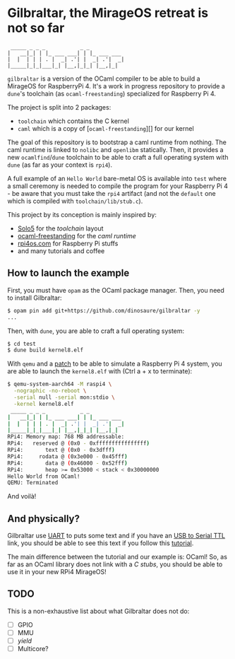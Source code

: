 # Gilbraltar, the MirageOS retreat is not so far

```
 _____ _ _ _           _ _           
|   __|_| | |_ ___ ___| | |_ ___ ___ 
|  |  | | | . |  _| .'| |  _| .'|  _|
|_____|_|_|___|_| |__,|_|_| |__,|_|  

```

`gilbraltar` is a version of the OCaml compiler to be able to build a MirageOS
for RaspberryPi 4. It's a work in progress repository to provide a `dune`'s 
toolchain (as `ocaml-freestanding`) specialized for Raspberry Pi 4.

The project is split into 2 packages:
- `toolchain` which contains the C kernel
- `caml` which is a copy of [`ocaml-freestanding`][] for our kernel

The goal of this repository is to bootstrap a caml runtime from nothing. The
caml runtime is linked to `nolibc` and `openlibm` statically. Then, it provides
a new `ocamlfind`/`dune` toolchain to be able to craft a full operating system
with `dune` (as far as your context is `rpi4`).

A full example of an `Hello World` bare-metal OS is available into `test` where
a small ceremony is needed to compile the program for your Raspberry Pi 4 - be
aware that you must take the `rpi4` artifact (and not the `default` one which
is compiled with `toolchain/lib/stub.c`).

This project by its conception is mainly inspired by:
- [Solo5][] for the _toolchain_ layout
- [ocaml-freestanding][] for the _caml runtime_
- [rpi4os.com][] for Raspberry Pi stuffs
- and many tutorials and coffee

## How to launch the example

First, you must have `opam` as the OCaml package manager. Then, you need to
install Gilbraltar:
```sh
$ opam pin add git+https://github.com/dinosaure/gilbraltar -y
...
```

Then, with `dune`, you are able to craft a full operating system:
```sh
$ cd test
$ dune build kernel8.elf
```

With `qemu` and a [patch][] to be able to simulate a Raspberry Pi 4 system, you
are able to launch the `kernel8.elf` with (Ctrl a + x to terminate):
```sh
$ qemu-system-aarch64 -M raspi4 \
  -nographic -no-reboot \
  -serial null -serial mon:stdio \
  -kernel kernel8.elf
 _____ _ _ _           _ _           
|   __|_| | |_ ___ ___| | |_ ___ ___ 
|  |  | | | . |  _| .'| |  _| .'|  _|
|_____|_|_|___|_| |__,|_|_| |__,|_|  
RPi4: Memory map: 768 MB addressable:
RPi4:   reserved @ (0x0 - 0xffffffffffffffff)
RPi4:       text @ (0x0 - 0x3dfff)
RPi4:     rodata @ (0x3e000 - 0x45fff)
RPi4:       data @ (0x46000 - 0x52fff)
RPi4:       heap >= 0x53000 < stack < 0x30000000
Hello World from OCaml!
QEMU: Terminated
```

And voilà!

## And physically?

Gilbraltar use [UART][] to puts some text and if you have an
[USB to Serial TTL][] link, you should be able to see this text if you follow
this [tutorial][].

The main difference between the tutorial and our example is: OCaml! So, as far
as an OCaml library does not link with a _C stubs_, you should be able to use
it in your new RPi4 MirageOS!

## TODO

This is a non-exhaustive list about what Gilbraltar does not do:
- [ ] GPIO
- [ ] MMU
- [ ] _yield_
- [ ] Multicore?

[Solo5]: https://github.com/Solo5/solo5
[ocaml-freestanding]: https://github.com/mirage/ocaml-freestanding
[rpi4os.com]: https://rpi4os.com/
[UART]: https://en.wikipedia.org/wiki/Universal_asynchronous_receiver-transmitter
[USB to Serial TTL]: https://www.google.com/search?hl=en&q=USB%20to%20serial%20TTL
[patch]: https://gitlab.com/philmd/qemu.git#raspi4_wip
[tutorial]: https://www.rpi4os.com/part3-helloworld/#connecting-the-cable
